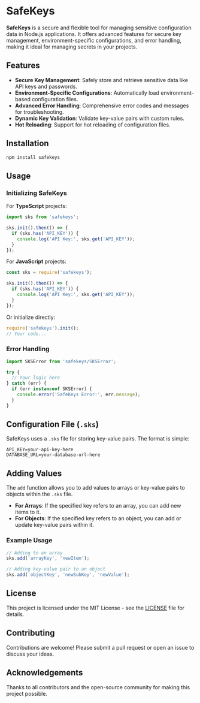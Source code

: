 # SafeKeys

**SafeKeys** is a secure and flexible tool for managing sensitive configuration data in Node.js applications. It offers advanced features for secure key management, environment-specific configurations, and error handling, making it ideal for managing secrets in your projects.

## Features

- **Secure Key Management**: Safely store and retrieve sensitive data like API keys and passwords.
- **Environment-Specific Configurations**: Automatically load environment-based configuration files.
- **Advanced Error Handling**: Comprehensive error codes and messages for troubleshooting.
- **Dynamic Key Validation**: Validate key-value pairs with custom rules.
- **Hot Reloading**: Support for hot reloading of configuration files.

## Installation

```bash
npm install safekeys
```

## Usage

### Initializing SafeKeys

For **TypeScript** projects:

```typescript
import sks from 'safekeys';

sks.init().then(() => {
  if (sks.has('API_KEY')) {
    console.log('API Key:', sks.get('API_KEY'));
  }
});
```

For **JavaScript** projects:

```javascript
const sks = require('safekeys');

sks.init().then(() => {
  if (sks.has('API_KEY')) {
    console.log('API Key:', sks.get('API_KEY'));
  }
});
```

Or initialize directly:

```javascript
require('safekeys').init();
// Your code...
```

### Error Handling

```typescript
import SKSError from 'safekeys/SKSError';

try {
  // Your logic here
} catch (err) {
  if (err instanceof SKSError) {
    console.error('SafeKeys Error:', err.message);
  }
}
```

## Configuration File (`.sks`)

SafeKeys uses a `.sks` file for storing key-value pairs. The format is simple:

```plaintext
API_KEY=your-api-key-here
DATABASE_URL=your-database-url-here
```

## Adding Values

The `add` function allows you to add values to arrays or key-value pairs to objects within the `.sks` file.

- **For Arrays**: If the specified key refers to an array, you can add new items to it.
- **For Objects**: If the specified key refers to an object, you can add or update key-value pairs within it.

### Example Usage

```javascript
// Adding to an array
sks.add('arrayKey', 'newItem');

// Adding key-value pair to an object
sks.add('objectKey', 'newSubKey', 'newValue');
```

## License

This project is licensed under the MIT License - see the [LICENSE](LICENSE) file for details.

## Contributing

Contributions are welcome! Please submit a pull request or open an issue to discuss your ideas.

## Acknowledgements

Thanks to all contributors and the open-source community for making this project possible.